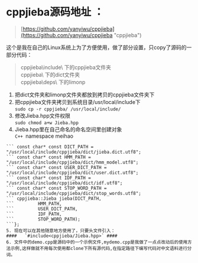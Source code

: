 # cppjieba源码地址 ：
> [https://github.com/yanyiwu/cppjieba](https://github.com/yanyiwu/cppjieba "cppjieba")


这个是我在自己的Linux系统上为了方便使用，做了部分设置，只copy了源码的一部分代码：
>cppjieba\include\ 下的cppjieba文件夹<br>
>cppjieba\ 下的dict文件夹<br>
>cppjieba\deps\ 下的limonp<br>



1. 把dict文件夹和limonp文件夹都放到拷贝的cppjieba文件夹下<br>
2. 把cppjieba文件夹拷贝到系统目录/usr/local/include下<br>
`sudo cp -r cppjieba/ /usr/local/include/`
3. 修改Jieba.hpp文件权限<br>
`sudo chmod a+w Jieba.hpp`
4. Jieba.hpp里在自己命名的命名空间里创建对象<br>
``C++
``namespace meihao
```{
```	const char* const DICT_PATH = "/usr/local/include/cppjieba/dict/jieba.dict.utf8";
```	const char* const HMM_PATH = "/usr/local/include/cppjieba/dict/hmm_model.utf8";
```	const char* const USER_DICT_PATH = "/usr/local/include/cppjieba/dict/user.dict.utf8";
```	const char* const IDF_PATH = "/usr/local/include/cppjieba/dict/idf.utf8";
```	const char* const STOP_WORD_PATH = "/usr/local/include/cppjieba/dict/stop_words.utf8";
```	cppjieba::Jieba jieba(DICT_PATH,
```			HMM_PATH,
```			USER_DICT_PATH,
```			IDF_PATH,
```		    STOP_WORD_PATH);
```};
5. 现在可以在其他随意地方使用了，只要头文件引入：
####   `#include<cppjieba/Jieba.hpp>` ####
6. 文件中的demo.cpp是源码中的一个示例文件,mydemo.cpp是我做了一点点改动后的使用方法示例,这样做就不用每次使用都clone下所有源代码,在指定路径下编写代码对中文语料进行分词。
